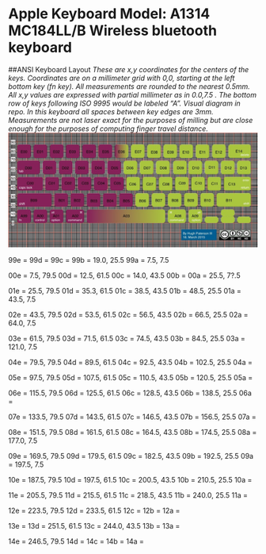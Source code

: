 # Apple Keyboard Model: A1314 MC184LL/B Wireless bluetooth keyboard
##ANSI Keyboard Layout
_These are x,y coordinates for the centers of the keys. Coordinates are on a millimeter grid with 0,0, starting at the left bottom key (fn key). All measurements are rounded to the nearest 0.5mm. All x,y values are expressed with partial millimeter as in 0.0,7.5 . The bottom row of keys following ISO 9995 would be labeled “A”. Visual diagram in repo. In this keyboard all spaces between key edges are 3mm. Measurements are not laser exact for the purposes of milling but are close enough for the purposes of computing finger travel distance._
![Keyboard layout](/Physical-Keyboard-Measurements/ANSI-Keyboard-models.jpg)

99e = 
99d = 
99c = 
99b = 19.0, 25.5
99a = 7.5, 7.5

00e = 7.5, 79.5
00d = 12.5, 61.5
00c = 14.0, 43.5
00b = 
00a = 25.5, 7?.5 

01e = 25.5, 79.5
01d = 35.3, 61.5 
01c = 38.5, 43.5
01b = 48.5, 25.5
01a = 43.5, 7.5

02e = 43.5, 79.5
02d = 53.5, 61.5
02c = 56.5, 43.5
02b = 66.5, 25.5
02a = 64.0, 7.5

03e = 61.5, 79.5
03d = 71.5, 61.5
03c = 74.5, 43.5
03b = 84.5, 25.5
03a = 121.0, 7.5

04e = 79.5, 79.5
04d = 89.5, 61.5
04c = 92.5, 43.5
04b = 102.5, 25.5
04a =

05e = 97.5, 79.5
05d = 107.5, 61.5
05c = 110.5, 43.5
05b = 120.5, 25.5
05a =

06e = 115.5, 79.5
06d = 125.5, 61.5
06c = 128.5, 43.5
06b = 138.5, 25.5
06a =

07e = 133.5, 79.5
07d = 143.5, 61.5
07c = 146.5, 43.5
07b = 156.5, 25.5
07a =

08e = 151.5, 79.5
08d = 161.5, 61.5
08c = 164.5, 43.5
08b = 174.5, 25.5
08a = 177.0, 7.5

09e = 169.5, 79.5
09d = 179.5, 61.5
09c = 182.5, 43.5
09b = 192.5, 25.5
09a = 197.5, 7.5

10e = 187.5, 79.5
10d = 197.5, 61.5
10c = 200.5, 43.5
10b = 210.5, 25.5
10a =

11e = 205.5, 79.5
11d = 215.5, 61.5
11c = 218.5, 43.5
11b = 240.0, 25.5
11a =

12e = 223.5, 79.5
12d = 233.5, 61.5
12c =
12b =
12a =

13e =
13d = 251.5, 61.5
13c = 244.0, 43.5
13b =
13a =

14e = 246.5, 79.5
14d =
14c =
14b =
14a =
